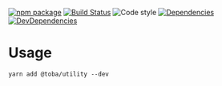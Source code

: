 [![npm package](https://img.shields.io/npm/v/@toba/utility.svg)](https://www.npmjs.org/package/@toba/utility)
[![Build Status](https://travis-ci.org/toba/utility.svg?branch=master)](https://travis-ci.org/toba/utility)
![Code style](https://img.shields.io/badge/code_style-prettier-ff69b4.svg)
[![Dependencies](https://img.shields.io/david/toba/utility.svg)](https://david-dm.org/toba/utility)
[![DevDependencies](https://img.shields.io/david/dev/toba/utility.svg)](https://david-dm.org/toba/utility#info=devDependencies&view=list)

# Usage

```
yarn add @toba/utility --dev
```
